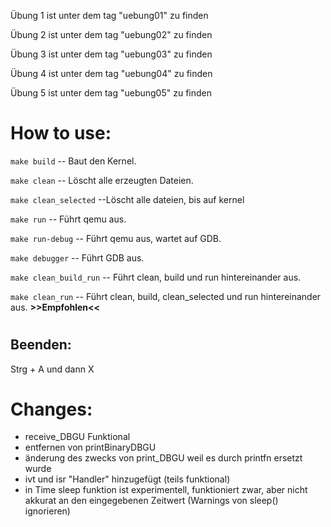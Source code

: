 Übung 1 ist unter dem tag "uebung01" zu finden 

Übung 2 ist unter dem tag "uebung02" zu finden 

Übung 3 ist unter dem tag "uebung03" zu finden 

Übung 4 ist unter dem tag "uebung04" zu finden

Übung 5 ist unter dem tag "uebung05" zu finden

# How to use:

 `make build`	-- Baut den Kernel.

 `make clean`	-- Löscht alle erzeugten Dateien.

 `make clean_selected`   --Löscht alle dateien, bis auf kernel

 `make run`   -- Führt qemu aus.

 `make run-debug`   -- Führt qemu aus, wartet auf GDB.

 `make debugger`   -- Führt GDB aus.

 `make clean_build_run`    -- Führt clean, build und run hintereinander aus.
 
 `make clean_run`    -- Führt clean, build, clean_selected und run hintereinander aus.    **>>Empfohlen<<**
#

## Beenden:

Strg + A und dann X

# Changes:
- receive_DBGU Funktional
- entfernen von printBinaryDBGU
- änderung des zwecks von print_DBGU weil es durch printfn ersetzt wurde
- ivt und isr "Handler" hinzugefügt (teils funktional)
- in Time sleep funktion ist experimentell, funktioniert zwar, aber nicht akkurat an den eingegebenen Zeitwert (Warnings von sleep() ignorieren)
